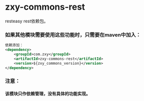 # zxy-commons-rest
resteasy rest依赖包。
### 如果其他模块需要使用这些功能时，只需要在maven中加入：
```xml
依赖添加：
<dependency>
    <groupId>com.zxy</groupId>
    <artifactId>zxy-commons-rest</artifactId>
    <version>${zxy_commons_version}</version>
</dependency>
```

### 注意：
#### 该模块只作依赖管理，没有具体的功能实现。
